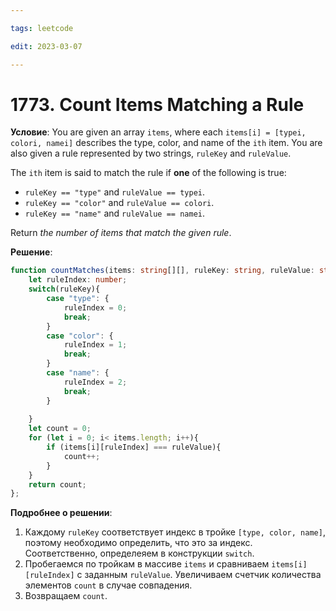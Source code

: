 ```yaml
---

tags: leetcode

edit: 2023-03-07

---
```


# 1773. Count Items Matching a Rule

**Условие**: You are given an array `items`, where each `items[i] = [typei, colori, namei]` describes the type, color, and name of the `ith` item. You are also given a rule represented by two strings, `ruleKey` and `ruleValue`.

The `ith` item is said to match the rule if **one** of the following is true:

-   `ruleKey == "type"` and `ruleValue == typei`.
-   `ruleKey == "color"` and `ruleValue == colori`.
-   `ruleKey == "name"` and `ruleValue == namei`.

Return _the number of items that match the given rule_.

**Решение**:
```typescript
function countMatches(items: string[][], ruleKey: string, ruleValue: string): number {
    let ruleIndex: number;
    switch(ruleKey){
        case "type": {
            ruleIndex = 0;
            break;
        }
        case "color": {
            ruleIndex = 1;
            break;
        }
        case "name": {
            ruleIndex = 2;
            break;
        }
        
    }
    let count = 0;
    for (let i = 0; i< items.length; i++){
        if (items[i][ruleIndex] === ruleValue){
            count++;
        }
    }
    return count;
};
```

**Подробнее о решении**: 
1. Каждому `ruleKey` соответствует индекс в тройке `[type, color, name]`, поэтому необходимо определить, что это за индекс. Соответственно, определеяем в конструкции `switch`.
2. Пробегаемся по тройкам в массиве `items` и сравниваем `items[i][ruleIndex]` с заданным `ruleValue`. Увеличиваем счетчик количества элементов `count` в случае совпадения.
3. Возвращаем `count`.